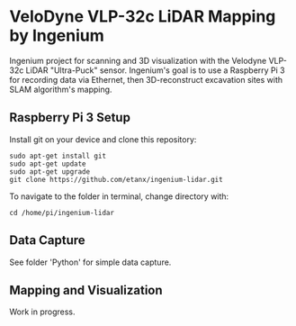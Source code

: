 # VeloDyne VLP-32c LiDAR Mapping by Ingenium

Ingenium project for scanning and 3D visualization with the Velodyne VLP-32c LiDAR "Ultra-Puck" sensor. Ingenium's goal is to use a Raspberry Pi 3 for recording data via Ethernet, then 3D-reconstruct excavation sites with SLAM algorithm's mapping.

## Raspberry Pi 3 Setup 
Install git on your device and clone this repository:
```
sudo apt-get install git
sudo apt-get update
sudo apt-get upgrade
git clone https://github.com/etanx/ingenium-lidar.git
```
To navigate to the folder in terminal, change directory with:
```
cd /home/pi/ingenium-lidar
```
## Data Capture
See folder 'Python' for simple data capture.

## Mapping and Visualization
Work in progress.
